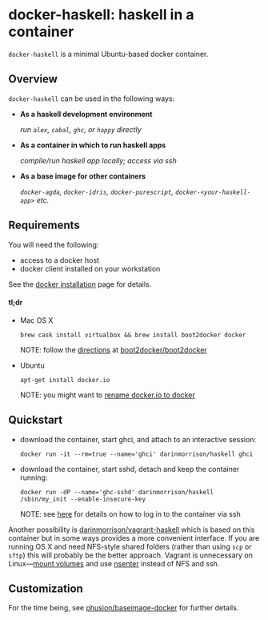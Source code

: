 # docker-haskell: haskell in a container

`docker-haskell` is a minimal Ubuntu-based docker container.

## Overview

`docker-haskell` can be used in the following ways:

*   **As a haskell development environment**

     _run `alex`, `cabal`, `ghc`, or `happy` directly_

*   **As a container in which to run haskell apps**

    _compile/run haskell app locally; access via ssh_

*   **As a base image for other containers**

    _`docker-agda`, `docker-idris`, `docker-purescript`, `docker-<your-haskell-app>` etc._

## Requirements

You will need the following:

*   access to a docker host
*   docker client installed on your workstation

See the [docker installation](https://docs.docker.com/installation/) page for details.

#### tl;dr

*   Mac OS X

        brew cask install virtualbox && brew install boot2docker docker

      NOTE: follow the [directions](https://github.com/boot2docker/boot2docker#how-to-use) at [boot2docker/boot2docker](https://github.com/boot2docker/boot2docker)

*   Ubuntu

        apt-get install docker.io

      NOTE: you might want to [rename docker.io to docker](http://pastebin.com/raw.php?i=hm3y4vJy)

## Quickstart

*   download the container, start ghci, and attach to an interactive session:

        docker run -it --rm=true --name='ghci' darinmorrison/haskell ghci

*   download the container, start sshd, detach and keep the container running:

        docker run -dP --name='ghc-sshd' darinmorrison/haskell /sbin/my_init --enable-insecure-key

      NOTE: see [here](https://github.com/phusion/baseimage-docker#login-to-the-container-or-running-a-command-inside-it-via-ssh) for details on how to log in to the container via ssh

Another possibility is [darinmorrison/vagrant-haskell](https://github.com/darinmorrison/vagrant-haskell) which is based on this container but in some ways provides a more convenient interface. If you are running OS X and need NFS-style shared folders (rather than using `scp` or `sftp`) this will probably be the better approach. Vagrant is unnecessary on Linux—[mount volumes](https://docs.docker.com/userguide/dockervolumes) and use [nsenter](https://github.com/jpetazzo/nsenter) instead of NFS and ssh.

## Customization

For the time being, see [phusion/baseimage-docker](https://github.com/phusion/baseimage-docker) for further details.
